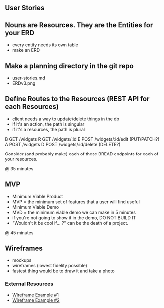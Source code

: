 ## User Stories


## Nouns are Resources. They are the Entities for your ERD
* every entity needs its own table
* make an ERD


## Make a planning directory in the git repo
* user-stories.md
* ERDv3.png


## Define Routes to the Resources (REST API for each Resources)
* client needs a way to update/delete things in the db
* if it's an action, the path is singular
* if it's a resources, the path is plural

B   GET   /widgets
R   GET   /widgets/:id
E   POST  /widgets/:id/edit    (PUT/PATCH?)
A   POST  /widgets
D   POST  /widgets/:id/delete  (DELETE?)

Consider (and probably make) each of these BREAD endpoints for each of your resources.


@ 35 minutes 
## MVP
* Minimum Viable Product
* MVP = the minimum set of features that a user will find useful
* Minimum Viable Demo
* MVD = the minimum viable demo we can make in 5 minutes
* if you're not going to show it in the demo, DO NOT BUILD IT
* "Wouldn't it be cool if... ?" can be the death of a project.


@ 45 minutes
## Wireframes
* mockups
* wireframes (lowest fidelity possible)
* fastest thing would be to draw it and take a photo





### External Resources

* [Wireframe Example #1](https://cdn.tutsplus.com/webdesign/uploads/legacy/tuts/341_wf/wireframe-withgreys.png)
* [Wireframe Example #2](https://d3n817fwly711g.cloudfront.net/blog/wp-content/uploads/2012/03/Wire-frame-example.png)
